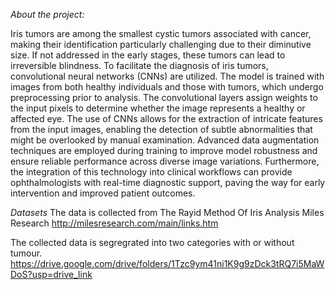 *About the project:*

Iris tumors are among the smallest cystic tumors associated with cancer, making their identification particularly challenging due to their diminutive size. If not addressed in the early stages, these tumors can lead to irreversible blindness. To facilitate the diagnosis of iris tumors, convolutional neural networks (CNNs) are utilized. The model is trained with images from both healthy individuals and those with tumors, which undergo preprocessing prior to analysis. The convolutional layers assign weights to the input pixels to determine whether the image represents a healthy or affected eye. The use of CNNs allows for the extraction of intricate features from the input images, enabling the detection of subtle abnormalities that might be overlooked by manual examination. Advanced data augmentation techniques are employed during training to improve model robustness and ensure reliable performance across diverse image variations. Furthermore, the integration of this technology into clinical workflows can provide ophthalmologists with real-time diagnostic support, paving the way for early intervention and improved patient outcomes.


*Datasets*
The data is collected from  The Rayid Method Of Iris Analysis Miles Research
http://milesresearch.com/main/links.htm

The collected data is segregrated into two categories with or without tumour.
https://drive.google.com/drive/folders/1Tzc9ym41ni1K9g9zDck3tRQ7i5MaWDoS?usp=drive_link
